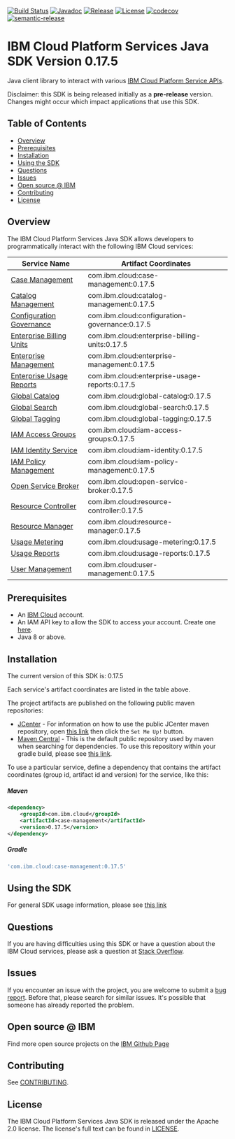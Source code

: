 [![Build Status](https://travis-ci.com/IBM/platform-services-java-sdk.svg?branch=master)](https://travis-ci.com/IBM/platform-services-java-sdk)
[![Javadoc](https://img.shields.io/static/v1?label=javadoc&message=latest&color=blue)](https://ibm.github.io/platform-services-java-sdk/docs/latest)
[![Release](https://img.shields.io/github/v/release/IBM/platform-services-java-sdk)](https://github.com/IBM/platform-services-java-sdk/releases/latest)
[![License](https://img.shields.io/badge/License-Apache%202.0-blue.svg)](https://opensource.org/licenses/Apache-2.0)
[![codecov](https://codecov.io/gh/IBM/platform-services-java-sdk/branch/master/graph/badge.svg)](https://codecov.io/gh/IBM/platform-services-java-sdk)
[![semantic-release](https://img.shields.io/badge/%20%20%F0%9F%93%A6%F0%9F%9A%80-semantic--release-e10079.svg)](https://github.com/semantic-release/semantic-release)


# IBM Cloud Platform Services Java SDK Version 0.17.5

Java client library to interact with various 
[IBM Cloud Platform Service APIs](https://cloud.ibm.com/docs?tab=api-docs&category=platform_services).

Disclaimer: this SDK is being released initially as a **pre-release** version.
Changes might occur which impact applications that use this SDK.

## Table of Contents

<!--
  The TOC below is generated using the `markdown-toc` node package.

      https://github.com/jonschlinkert/markdown-toc

  You should regenerate the TOC after making changes to this file.

      npx markdown-toc --maxdepth 4 -i README.md
  -->

<!-- toc -->

- [Overview](#overview)
- [Prerequisites](#prerequisites)
- [Installation](#installation)
- [Using the SDK](#using-the-sdk)
- [Questions](#questions)
- [Issues](#issues)
- [Open source @ IBM](#open-source--ibm)
- [Contributing](#contributing)
- [License](#license)

<!-- tocstop -->

## Overview

The IBM Cloud Platform Services Java SDK allows developers to programmatically interact with the following IBM Cloud services:

Service Name | Artifact Coordinates
--- | --- 
[Case Management](https://cloud.ibm.com/apidocs/case-management) | com.ibm.cloud:case-management:0.17.5
[Catalog Management](https://cloud.ibm.com/apidocs/resource-catalog/private-catalog) | com.ibm.cloud:catalog-management:0.17.5
[Configuration Governance](https://cloud.ibm.com/apidocs/security-compliance/config) | com.ibm.cloud:configuration-governance:0.17.5
[Enterprise Billing Units](https://cloud.ibm.com/apidocs/enterprise-apis/billing-unit) | com.ibm.cloud:enterprise-billing-units:0.17.5
[Enterprise Management](https://cloud.ibm.com/apidocs/enterprise-apis/enterprise) | com.ibm.cloud:enterprise-management:0.17.5
[Enterprise Usage Reports](https://cloud.ibm.com/apidocs/enterprise-apis/resource-usage-reports) | com.ibm.cloud:enterprise-usage-reports:0.17.5
[Global Catalog](https://cloud.ibm.com/apidocs/resource-catalog/global-catalog) | com.ibm.cloud:global-catalog:0.17.5
[Global Search](https://cloud.ibm.com/apidocs/search) | com.ibm.cloud:global-search:0.17.5
[Global Tagging](https://cloud.ibm.com/apidocs/tagging) | com.ibm.cloud:global-tagging:0.17.5
[IAM Access Groups](https://cloud.ibm.com/apidocs/iam-access-groups) | com.ibm.cloud:iam-access-groups:0.17.5
[IAM Identity Service](https://cloud.ibm.com/apidocs/iam-identity-token-api) | com.ibm.cloud:iam-identity:0.17.5
[IAM Policy Management](https://cloud.ibm.com/apidocs/iam-policy-management) | com.ibm.cloud:iam-policy-management:0.17.5
[Open Service Broker](https://cloud.ibm.com/apidocs/resource-controller/ibm-cloud-osb-api) | com.ibm.cloud:open-service-broker:0.17.5
[Resource Controller](https://cloud.ibm.com/apidocs/resource-controller/resource-controller) | com.ibm.cloud:resource-controller:0.17.5
[Resource Manager](https://cloud.ibm.com/apidocs/resource-controller/resource-manager) | com.ibm.cloud:resource-manager:0.17.5
[Usage Metering](https://cloud.ibm.com/apidocs/usage-metering) | com.ibm.cloud:usage-metering:0.17.5
[Usage Reports](https://cloud.ibm.com/apidocs/metering-reporting) | com.ibm.cloud:usage-reports:0.17.5
[User Management](https://cloud.ibm.com/apidocs/user-management) | com.ibm.cloud:user-management:0.17.5

## Prerequisites

[ibm-cloud-onboarding]: https://cloud.ibm.com/registration

* An [IBM Cloud][ibm-cloud-onboarding] account.
* An IAM API key to allow the SDK to access your account. Create one [here](https://cloud.ibm.com/iam/apikeys).
* Java 8 or above.

## Installation
The current version of this SDK is: 0.17.5

Each service's artifact coordinates are listed in the table above.

The project artifacts are published on the following public maven repositories:
- [JCenter](https://bintray.com/bintray/jcenter) - For information on how to use the
public JCenter maven repository, open [this link](https://bintray.com/bintray/jcenter)
then click the `Set Me Up!` button.
- [Maven Central](https://repo1.maven.org/maven2/) - This is the default public repository
used by maven when searching for dependencies.  To use this repository within your
gradle build, please see
[this link](https://docs.gradle.org/current/userguide/declaring_repositories.html).

To use a particular service, define a dependency that contains the
artifact coordinates (group id, artifact id and version) for the service, like this:

##### Maven

```xml
<dependency>
    <groupId>com.ibm.cloud</groupId>
    <artifactId>case-management</artifactId>
    <version>0.17.5</version>
</dependency>
```

##### Gradle
```gradle
'com.ibm.cloud:case-management:0.17.5'
```

## Using the SDK
For general SDK usage information, please see [this link](https://github.com/IBM/ibm-cloud-sdk-common/blob/master/README.md)

## Questions

If you are having difficulties using this SDK or have a question about the IBM Cloud services,
please ask a question at
[Stack Overflow](http://stackoverflow.com/questions/ask?tags=ibm-cloud).

## Issues
If you encounter an issue with the project, you are welcome to submit a
[bug report](https://github.com/IBM/platform-services-java-sdk/issues).
Before that, please search for similar issues. It's possible that someone has already reported the problem.

## Open source @ IBM
Find more open source projects on the [IBM Github Page](http://ibm.github.io/)

## Contributing
See [CONTRIBUTING](CONTRIBUTING.md).

## License

The IBM Cloud Platform Services Java SDK is released under the Apache 2.0 license.
The license's full text can be found in
[LICENSE](LICENSE).
